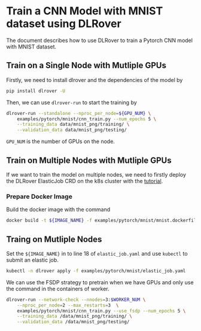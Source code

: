 # Train a CNN Model with MNIST dataset using DLRover

The document describes how to use DLRover to train a Pytorch CNN model
with MNIST dataset.

## Train on a Single Node with Mutliple GPUs

Firstly, we need to install dlrover and the dependencies of the model by

```bash
pip install dlrover -U
```

Then, we can use `dlrover-run` to start the training by

```bash
dlrover-run --standalone --nproc_per_node=${GPU_NUM} \
    examples/pytorch/mnist/cnn_train.py --num_epochs 5 \
    --training_data data/mnist_png/training/ \
    --validation_data data/mnist_png/testing/ 
```

`GPU_NUM` is the number of GPUs on the node.

## Train on Multiple Nodes with Mutliple GPUs

If we want to train the model on multiple nodes, we need to firstly
deploy the DLRover ElasticJob CRD on the k8s cluster with the
[tutorial](../../../docs/tutorial/torch_elasticjob_on_k8s.md).

### Prepare Docker Image

Build the docker image with the command

```bash
docker build -t ${IMAGE_NAME} -f examples/pytorch/mnist/mnist.dockerfile .
```

## Traing on Mutliple Nodes

Set the `${IMAGE_NAME}` in to line 18 of `elastic_job.yaml` and
use `kubectl` to submit an elastic job.

```bash
kubectl -n dlrover apply -f examples/pytorch/mnist/elastic_job.yaml
```

We can use the FSDP strategy to pretrain when we have GPUs and only
use the command in the containers of worker.

```bash
dlrover-run --network-check --nnodes=3:$WORKER_NUM \
    --nproc_per_node=2 --max_restarts=3  \
    examples/pytorch/mnist/cnn_train.py --use_fsdp --num_epochs 5 \
    --training_data /data/mnist_png/training/ \
    --validation_data /data/mnist_png/testing/
```
